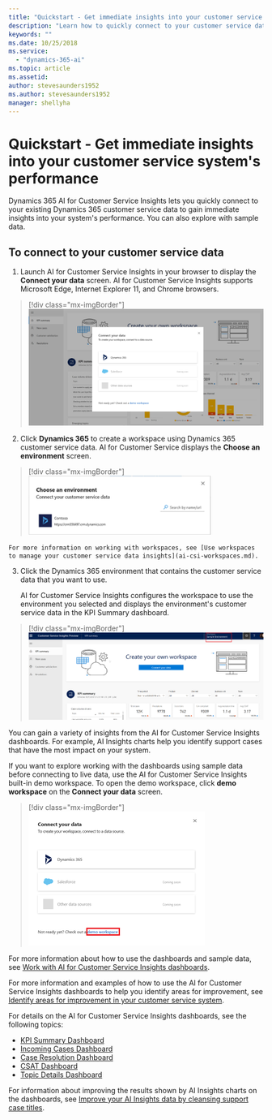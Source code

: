 ```yaml
---
title: "Quickstart - Get immediate insights into your customer service system's performance"
description: "Learn how to quickly connect to your customer service data to gain insights into your customer service system."
keywords: ""
ms.date: 10/25/2018
ms.service:
  - "dynamics-365-ai"
ms.topic: article
ms.assetid: 
author: stevesaunders1952
ms.author: stevesaunders1952
manager: shellyha
---
```


# Quickstart - Get immediate insights into your customer service system's performance

Dynamics 365 AI for Customer Service Insights lets you quickly connect to your existing Dynamics 365 customer service data to gain immediate insights into your system's performance. You can also explore with sample data.

## To connect to your customer service data

1. Launch AI for Customer Service Insights in your browser to display the **Connect your data** screen. AI for Customer Service Insights supports Microsoft Edge, Internet Explorer 11, and Chrome browsers.

> [!div class="mx-imgBorder"]
> ![Connect your data screen](media/ai-csi-qs-connect-data.png)

2. Click **Dynamics 365** to create a workspace using Dynamics 365 customer service data. AI for Customer Service displays the **Choose an environment** screen.

> [!div class="mx-imgBorder"]
> ![Choose an environment screen](media/ai-csi-qs-choose-environment.png)

    For more information on working with workspaces, see [Use workspaces to manage your customer service data insights](ai-csi-workspaces.md).

3. Click the Dynamics 365 environment that contains the customer service data that you want to use.

    AI for Customer Service Insights configures the workspace to use the environment you selected and displays the environment's customer service data in the KPI Summary dashboard.

> [!div class="mx-imgBorder"]
> ![KPI Summary dashboard](media/ai-csi-qs-kpi.png)

You can gain a variety of insights from the AI for Customer Service Insights dashboards. For example, AI Insights charts help you identify support cases that have the most impact on your system.

If you want to explore working with the dashboards using sample data before connecting to live data, use the AI for Customer Service Insights built-in demo workspace. To open the demo workspace, click **demo workspace** on the **Connect your data** screen.

> [!div class="mx-imgBorder"]
> ![Demo workspace](media/ai-csi-qs-demo-workspace.png)

For more information about how to use the dashboards and sample data, see [Work with AI for Customer Service Insights dashboards](ai-csi-use-dash-sample-data.md).

For more information and examples of how to use the AI for Customer Service Insights dashboards to help you identify areas for improvement, see [Identify areas for improvement in your customer service system](ai-csi-improve-system.md).

For details on the AI for Customer Service Insights dashboards, see the following topics:

* [KPI Summary Dashboard](ai-csi-dash-kpi-summary.md)
* [Incoming Cases Dashboard](ai-csi-dash-incoming-cases.md)
* [Case Resolution Dashboard](ai-csi-dash-case-resolutions.md)
* [CSAT Dashboard](ai-csi-dash-CSAT.md)
* [Topic Details Dashboard](ai-csi-topic-details.md)

For information about improving the results shown by AI Insights charts on the dashboards, see [Improve your AI Insights data by cleansing support case titles](ai-csi-settings.md).
